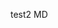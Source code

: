 test2 MD

<script src="https://gist.github.com/farukshin/0a0b784ef8b49838361c0f24204313f4.js"></script>
